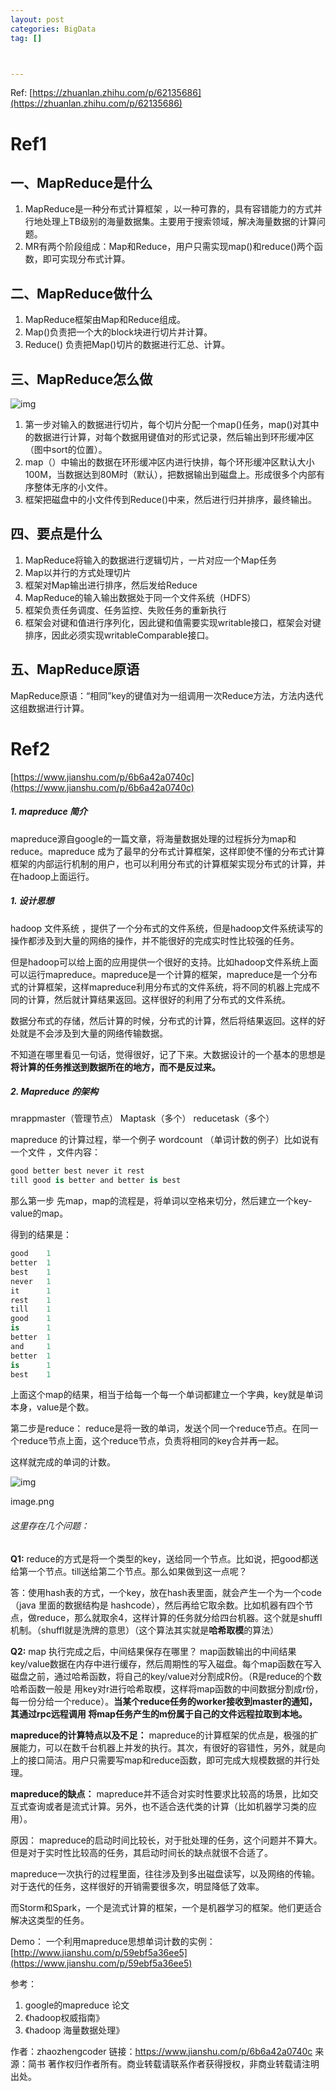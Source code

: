```yaml
---
layout: post
categories: BigData
tag: [] 



---
```




Ref: [https://zhuanlan.zhihu.com/p/62135686](https://zhuanlan.zhihu.com/p/62135686)

# Ref1

## 一、MapReduce是什么

1. MapReduce是一种分布式计算框架 ，以一种可靠的，具有容错能力的方式并行地处理上TB级别的海量数据集。主要用于搜索领域，解决海量数据的计算问题。
2. MR有两个阶段组成：Map和Reduce，用户只需实现map()和reduce()两个函数，即可实现分布式计算。

## 二、MapReduce做什么

1. MapReduce框架由Map和Reduce组成。
2. Map()负责把一个大的block块进行切片并计算。
3. Reduce() 负责把Map()切片的数据进行汇总、计算。

## 三、MapReduce怎么做

![img](https://pic1.zhimg.com/80/v2-956054759aea4352a795452e31754ef0_hd.jpg)

1. 第一步对输入的数据进行切片，每个切片分配一个map()任务，map()对其中的数据进行计算，对每个数据用键值对的形式记录，然后输出到环形缓冲区（图中sort的位置）。
2. map（）中输出的数据在环形缓冲区内进行快排，每个环形缓冲区默认大小100M，当数据达到80M时（默认），把数据输出到磁盘上。形成很多个内部有序整体无序的小文件。
3. 框架把磁盘中的小文件传到Reduce()中来，然后进行归并排序，最终输出。

## 四、要点是什么

1. MapReduce将输入的数据进行逻辑切片，一片对应一个Map任务
2. Map以并行的方式处理切片
3. 框架对Map输出进行排序，然后发给Reduce
4. MapReduce的输入输出数据处于同一个文件系统（HDFS）
5. 框架负责任务调度、任务监控、失败任务的重新执行
6. 框架会对键和值进行序列化，因此键和值需要实现writable接口，框架会对键排序，因此必须实现writableComparable接口。

## 五、MapReduce原语

MapReduce原语：“相同”key的键值对为一组调用一次Reduce方法，方法内迭代这组数据进行计算。



# Ref2

[https://www.jianshu.com/p/6b6a42a0740c](https://www.jianshu.com/p/6b6a42a0740c)

##### 1. mapreduce 简介

mapreduce源自google的一篇文章，将海量数据处理的过程拆分为map和reduce。mapreduce 成为了最早的分布式计算框架，这样即使不懂的分布式计算框架的内部运行机制的用户，也可以利用分布式的计算框架实现分布式的计算，并在hadoop上面运行。

##### 1. 设计思想

hadoop 文件系统 ，提供了一个分布式的文件系统，但是hadoop文件系统读写的操作都涉及到大量的网络的操作，并不能很好的完成实时性比较强的任务。

但是hadoop可以给上面的应用提供一个很好的支持。比如hadoop文件系统上面可以运行mapreduce。mapreduce是一个计算的框架，mapreduce是一个分布式的计算框架，这样mapreduce利用分布式的文件系统，将不同的机器上完成不同的计算，然后就计算结果返回。这样很好的利用了分布式的文件系统。

数据分布式的存储，然后计算的时候，分布式的计算，然后将结果返回。这样的好处就是不会涉及到大量的网络传输数据。

不知道在哪里看见一句话，觉得很好，记了下来。大数据设计的一个基本的思想是**将计算的任务推送到数据所在的地方，而不是反过来。**

##### 2. Mapreduce 的架构

mrappmaster（管理节点）
 Maptask（多个）
 reducetask（多个）

mapreduce 的计算过程，举一个例子 wordcount （单词计数的例子）比如说有一个文件 ，文件内容：



```csharp
good better best never it rest 
till good is better and better is best 
```

那么第一步 先map，map的流程是，将单词以空格来切分，然后建立一个key-value的map。

得到的结果是：



```csharp
good    1
better  1
best    1
never   1
it      1
rest    1
till    1
good    1
is      1
better  1
and     1
better  1
is      1
best    1
```

上面这个map的结果，相当于给每一个每一个单词都建立一个字典，key就是单词本身，value是个数。

第二步是reduce：
 reduce是将一致的单词，发送个同一个reduce节点。在同一个reduce节点上面，这个reduce节点，负责将相同的key合并再一起。

这样就完成的单词的计数。



![img](https:////upload-images.jianshu.io/upload_images/4717565-0afa417b7248b948.png?imageMogr2/auto-orient/strip|imageView2/2/w/767/format/webp)

image.png

###### 这里存在几个问题：

**Q1:** reduce的方式是将一个类型的key，送给同一个节点。比如说，把good都送给第一个节点。till送给第二个节点。那么如果做到这一点呢？

答：使用hash表的方式，一个key，放在hash表里面，就会产生一个为一个code（java 里面的数据结构是 hashcode），然后再给它取余数。比如机器有四个节点，做reduce，那么就取余4，这样计算的任务就分给四台机器。这个就是shuffl机制。（shuffl就是洗牌的意思）（这个算法其实就是**哈希取模**的算法）

**Q2:** map 执行完成之后，中间结果保存在哪里？
 map函数输出的中间结果key/value数据在内存中进行缓存，然后周期性的写入磁盘。每个map函数在写入磁盘之前，通过哈希函数，将自己的key/value对分割成R份。（R是reduce的个数 哈希函数一般是 用key对r进行哈希取模，这样将map函数的中间数据分割成r份，每一份分给一个reduce）。**当某个reduce任务的worker接收到master的通知，其通过rpc远程调用 将map任务产生的m份属于自己的文件远程拉取到本地。**

**mapreduce的计算特点以及不足：**
 mapreduce的计算框架的优点是，极强的扩展能力，可以在数千台机器上并发的执行。其次，有很好的容错性，另外，就是向上的接口简洁。用户只需要写map和reduce函数，即可完成大规模数据的并行处理。

**mapreduce的缺点：**
 mapreduce并不适合对实时性要求比较高的场景，比如交互式查询或者是流式计算。另外，也不适合迭代类的计算（比如机器学习类的应用）。

原因：
 mapreduce的启动时间比较长，对于批处理的任务，这个问题并不算大。但是对于实时性比较高的任务，其启动时间长的缺点就很不合适了。

mapreduce一次执行的过程里面，往往涉及到多出磁盘读写，以及网络的传输。对于迭代的任务，这样很好的开销需要很多次，明显降低了效率。

而Storm和Spark，一个是流式计算的框架，一个是机器学习的框架。他们更适合解决这类型的任务。

Demo：
 一个利用mapreduce思想单词计数的实例：[http://www.jianshu.com/p/59ebf5a36ee5](https://www.jianshu.com/p/59ebf5a36ee5)

参考：

1. google的mapreduce 论文
2. 《hadoop权威指南》
3. 《hadoop 海量数据处理》



作者：zhaozhengcoder
链接：https://www.jianshu.com/p/6b6a42a0740c
来源：简书
著作权归作者所有。商业转载请联系作者获得授权，非商业转载请注明出处。



